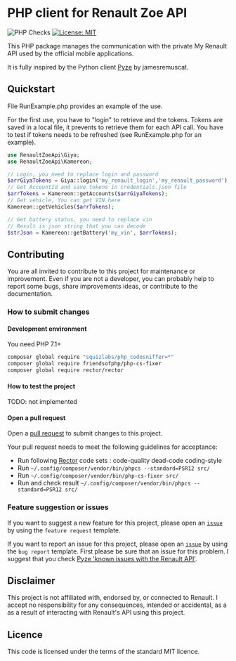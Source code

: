 # PHP client for Renault Zoe API

![PHP Checks](https://github.com/PysX/renault-zoe-api/workflows/PHP%20Composer/badge.svg)
[![License: MIT](https://img.shields.io/badge/License-MIT-yellow.svg)](LICENSE.md)


This PHP package manages the communication with the private My Renault API used by the official mobile applications.

It is fully inspired by the Python client [Pyze](https://github.com/jamesremuscat/pyze/) by jamesremuscat.

## Quickstart

File RunExample.php provides an example of the use.

For the first use, you have to "login" to retrieve and the tokens. Tokens are saved in a local file, it prevents to retrieve them for each API call.
You have to test if tokens needs to be refreshed (see RunExample.php for an example).

```php
use RenaultZoeApi\Giya;
use RenaultZoeApi\Kamereon;

// Login, you need to replace login and password
$arrGiyaTokens = Giya::login('my_renault_login','my_renault_password');
// Get AccountId and save tokens in credentials.json file
$arrTokens = Kamereon::getAccounts($arrGiyaTokens);
// Get vehicle, You can get VIN here
Kamereon::getVehicles($arrTokens); 

// Get battery status, you need to replace vin
// Result is json string that you can decode
$strJson = Kamereon::getBattery('my_vin', $arrTokens);
```

## Contributing

You are all invited to contribute to this project for maintenance or improvement.
Even if you are not a developer, you can probably help to report some bugs, share improvements ideas, or contribute to the documentation.

### How to submit changes

#### Development environment

You need PHP 7.1+

```bash
composer global require "squizlabs/php_codesniffer=*"
composer global require friendsofphp/php-cs-fixer
composer global require rector/rector
```

#### How to test the project

TODO: not implemented

#### Open a pull request

Open a [pull request](https://github.com/PysX/renault-zoe-api/pulls) to submit changes to this project.

Your pull request needs to meet the following guidelines for acceptance:

- Run following [Rector](https://getrector.org/) code sets : code-quality dead-code coding-style
- Run ``` ~/.config/composer/vendor/bin/phpcs --standard=PSR12 src/ ```
- Run ``` ~/.config/composer/vendor/bin/php-cs-fixer src/ ```
- Run and check result ``` ~/.config/composer/vendor/bin/phpcs --standard=PSR12 src/ ```

### Feature suggestion or issues

If you want to suggest a new feature for this project, please open an [`issue`](https://github.com/PysX/renault-zoe-api/issues) by using the `feature request` template.

If you want to report an issue for this project, please open an [`issue`](https://github.com/PysX/renault-zoe-api/issues) by using the `bug report` template. First please be sure that an issue for this problem. I suggest that you check [Pyze 'known issues with the Renault API'](https://github.com/jamesremuscat/pyze/wiki/Known-issues-with-the-Renault-API).


## Disclaimer

This project is not affiliated with, endorsed by, or connected to Renault. I accept no responsibility for any consequences, intended or accidental, as a as a result of interacting with Renault's API using this project.

## Licence

This code is licensed under the terms of the standard MIT licence.